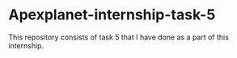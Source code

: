 # Apexplanet-internship-task-5
This repository consists of task 5 that I have done as a part of this internship.
